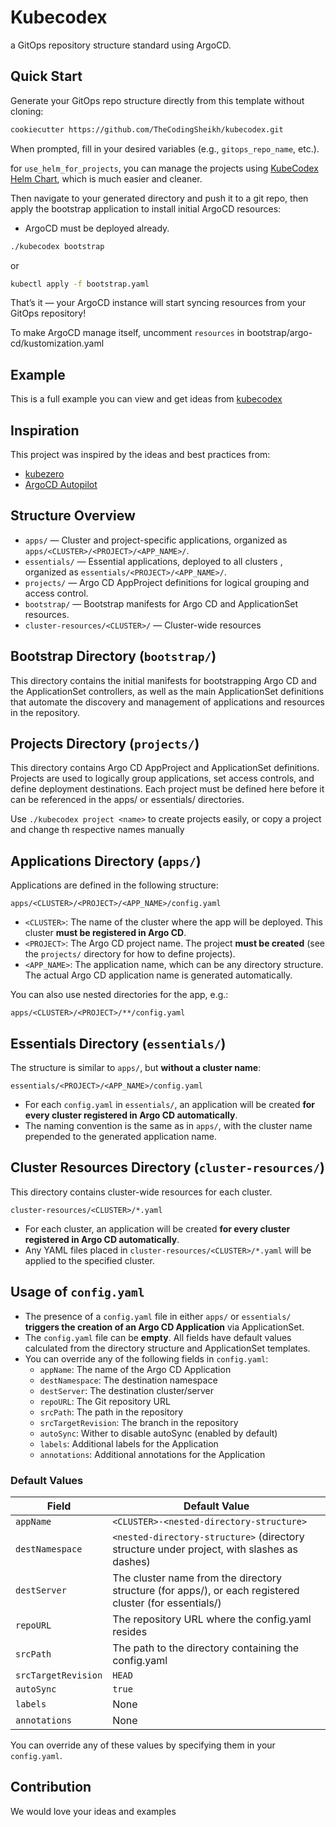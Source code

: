 # Kubecodex

a GitOps repository structure standard using ArgoCD.

## Quick Start

Generate your GitOps repo structure directly from this template without cloning:

```bash
cookiecutter https://github.com/TheCodingSheikh/kubecodex.git
```

When prompted, fill in your desired variables (e.g., `gitops_repo_name`, etc.).

for `use_helm_for_projects`, you can manage the projects using [KubeCodex Helm Chart](https://github.com/TheCodingSheikh/helm-charts/tree/main/charts/kubecodex), which is much easier and cleaner.

Then navigate to your generated directory and push it to a git repo, then apply the bootstrap application to install initial ArgoCD resources:
* ArgoCD must be deployed already.

```bash
./kubecodex bootstrap
```
or
```bash
kubectl apply -f bootstrap.yaml
```

That’s it — your ArgoCD instance will start syncing resources from your GitOps repository!

To make ArgoCD manage itself, uncomment `resources` in bootstrap/argo-cd/kustomization.yaml

## Example

This is a full example you can view and get ideas from [kubecodex](https://github.com/TheCodingSheikh/kubecodex/tree/example) 


## Inspiration

This project was inspired by the ideas and best practices from:

* [kubezero](https://github.com/kubezero/kubezero) 
* [ArgoCD Autopilot](https://argocd-autopilot.readthedocs.io) 


## Structure Overview

- `apps/` — Cluster and project-specific applications, organized as `apps/<CLUSTER>/<PROJECT>/<APP_NAME>/`.
- `essentials/` — Essential applications, deployed to all clusters , organized as `essentials/<PROJECT>/<APP_NAME>/`.
- `projects/` — Argo CD AppProject definitions for logical grouping and access control.
- `bootstrap/` — Bootstrap manifests for Argo CD and ApplicationSet resources.
- `cluster-resources/<CLUSTER>/` — Cluster-wide resources

## Bootstrap Directory (`bootstrap/`)

This directory contains the initial manifests for bootstrapping Argo CD and the ApplicationSet controllers, as well as the main ApplicationSet definitions that automate the discovery and management of applications and resources in the repository.

## Projects Directory (`projects/`)

This directory contains Argo CD AppProject and ApplicationSet definitions. Projects are used to logically group applications, set access controls, and define deployment destinations. Each project must be defined here before it can be referenced in the apps/ or essentials/ directories.

Use `./kubecodex project <name>` to create projects easily, or copy a project and change th respective names manually

## Applications Directory (`apps/`)

Applications are defined in the following structure:

```
apps/<CLUSTER>/<PROJECT>/<APP_NAME>/config.yaml
```

- `<CLUSTER>`: The name of the cluster where the app will be deployed. This cluster **must be registered in Argo CD**.
- `<PROJECT>`: The Argo CD project name. The project **must be created** (see the `projects/` directory for how to define projects).
- `<APP_NAME>`: The application name, which can be any directory structure. The actual Argo CD application name is generated automatically.

You can also use nested directories for the app, e.g.:

```
apps/<CLUSTER>/<PROJECT>/**/config.yaml
```

## Essentials Directory (`essentials/`)

The structure is similar to `apps/`, but **without a cluster name**:

```
essentials/<PROJECT>/<APP_NAME>/config.yaml
```

- For each `config.yaml` in `essentials/`, an application will be created **for every cluster registered in Argo CD automatically**.
- The naming convention is the same as in `apps/`, with the cluster name prepended to the generated application name.

## Cluster Resources Directory (`cluster-resources/`)

This directory contains cluster-wide resources for each cluster.

```
cluster-resources/<CLUSTER>/*.yaml
```

- For each cluster, an application will be created **for every cluster registered in Argo CD automatically**.
- Any YAML files placed in `cluster-resources/<CLUSTER>/*.yaml` will be applied to the specified cluster.

## Usage of `config.yaml`

- The presence of a `config.yaml` file in either `apps/` or `essentials/` **triggers the creation of an Argo CD Application** via ApplicationSet.
- The `config.yaml` file can be **empty**. All fields have default values calculated from the directory structure and ApplicationSet templates.
- You can override any of the following fields in `config.yaml`:
  - `appName`: The name of the Argo CD Application 
  - `destNamespace`: The destination namespace 
  - `destServer`: The destination cluster/server 
  - `repoURL`: The Git repository URL 
  - `srcPath`: The path in the repository 
  - `srcTargetRevision`: The branch in the repository
  - `autoSync`: Wither to disable autoSync (enabled by default)
  - `labels`: Additional labels for the Application 
  - `annotations`: Additional annotations for the Application 

### Default Values

| Field           | Default Value                                                                                 |
|-----------------|---------------------------------------------------------------------------------------------|
| `appName`       | `<CLUSTER>-<nested-directory-structure>` 
| `destNamespace` | `<nested-directory-structure>` (directory structure under project, with slashes as dashes)   |
| `destServer`    | The cluster name from the directory structure (for apps/), or each registered cluster (for essentials/) |
| `repoURL`       | The repository URL where the config.yaml resides                                            |
| `srcPath`       | The path to the directory containing the config.yaml                                        |
| `srcTargetRevision`       | `HEAD`                                       |
| `autoSync`       | `true`                                       |
| `labels`        | None                                                                                        |
| `annotations`   | None                                                                                        |

You can override any of these values by specifying them in your `config.yaml`.

## Contribution

We would love your ideas and examples

